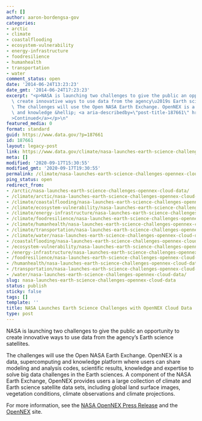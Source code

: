 ```yaml
---
acf: []
author: aaron-bordengsa-gov
categories:
- arctic
- climate
- coastalflooding
- ecosystem-vulnerability
- energy-infrastructure
- foodresilience
- humanhealth
- transportation
- water
comment_status: open
date: '2014-06-24T13:23:23'
date_gmt: '2014-06-24T17:23:23'
excerpt: "<p>NASA is launching two challenges to give the public an opportunity to\
  \ create innovative ways to use data from the agency\u2019s Earth science satellites.\
  \ The challenges will use the Open NASA Earth Exchange. OpenNEX is a data, supercomputing\
  \ and knowledge &hellip; <a aria-describedby=\"post-title-187661\" href=\"https://www.data.gov/climate/nasa-launches-earth-science-challenges-opennex-cloud-data/\"\
  >Continued</a></p>\n"
featured_media: 0
format: standard
guid: https://www.data.gov/?p=187661
id: 187661
layout: legacy-post
link: https://www.data.gov/climate/nasa-launches-earth-science-challenges-opennex-cloud-data/
meta: []
modified: '2020-09-17T15:30:55'
modified_gmt: '2020-09-17T19:30:55'
permalink: /climate/nasa-launches-earth-science-challenges-opennex-cloud-data/
ping_status: open
redirect_from:
- /arctic/nasa-launches-earth-science-challenges-opennex-cloud-data/
- /climate/arctic/nasa-launches-earth-science-challenges-opennex-cloud-data/
- /climate/coastalflooding/nasa-launches-earth-science-challenges-opennex-cloud-data/
- /climate/ecosystem-vulnerability/nasa-launches-earth-science-challenges-opennex-cloud-data/
- /climate/energy-infrastructure/nasa-launches-earth-science-challenges-opennex-cloud-data/
- /climate/foodresilience/nasa-launches-earth-science-challenges-opennex-cloud-data/
- /climate/humanhealth/nasa-launches-earth-science-challenges-opennex-cloud-data/
- /climate/transportation/nasa-launches-earth-science-challenges-opennex-cloud-data/
- /climate/water/nasa-launches-earth-science-challenges-opennex-cloud-data/
- /coastalflooding/nasa-launches-earth-science-challenges-opennex-cloud-data/
- /ecosystem-vulnerability/nasa-launches-earth-science-challenges-opennex-cloud-data/
- /energy-infrastructure/nasa-launches-earth-science-challenges-opennex-cloud-data/
- /foodresilience/nasa-launches-earth-science-challenges-opennex-cloud-data/
- /humanhealth/nasa-launches-earth-science-challenges-opennex-cloud-data/
- /transportation/nasa-launches-earth-science-challenges-opennex-cloud-data/
- /water/nasa-launches-earth-science-challenges-opennex-cloud-data/
slug: nasa-launches-earth-science-challenges-opennex-cloud-data
status: publish
sticky: false
tags: []
template: ''
title: NASA Launches Earth Science Challenges with OpenNEX Cloud Data
type: post
---
```

NASA is launching two challenges to give the public an opportunity to create innovative ways to use data from the agency’s Earth science satellites.


The challenges will use the Open NASA Earth Exchange. OpenNEX is a data, supercomputing and knowledge platform where users can share modeling and analysis codes, scientific results, knowledge and expertise to solve big data challenges in the Earth sciences. A component of the NASA Earth Exchange, OpenNEX provides users a large collection of climate and Earth science satellite data sets, including global land surface images, vegetation conditions, climate observations and climate projections.


For more information, see the [NASA OpenNEX Press Release](http://www.nasa.gov/press/2014/june/nasa-launches-earth-science-challenges-with-opennex-cloud-data/) and the [OpenNEX](https://nex.nasa.gov/OpenNEX) site.


